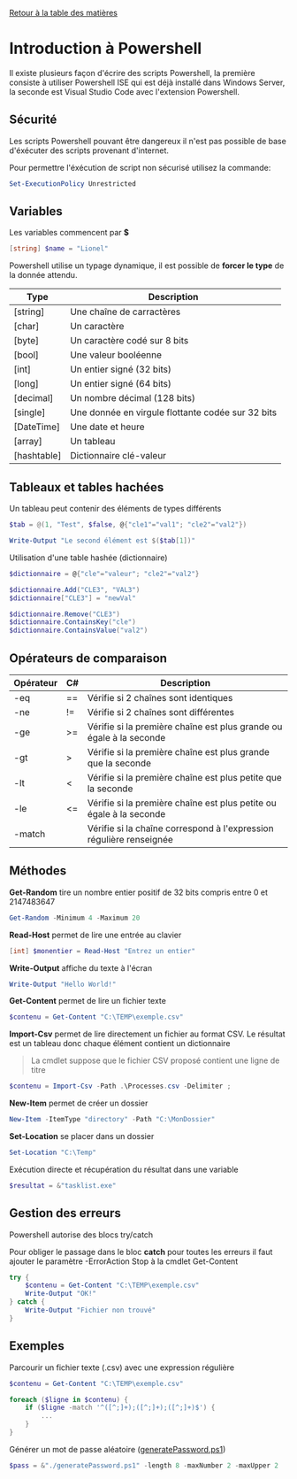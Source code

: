 [Retour à la table des matières](../README.md)

# Introduction à Powershell

Il existe plusieurs façon d'écrire des scripts Powershell, la première consiste à utiliser Powershell ISE qui est déjà installé dans Windows Server, la seconde est Visual Studio Code avec l'extension Powershell.

## Sécurité

Les scripts Powershell pouvant être dangereux il n'est pas possible de base d'éxécuter des scripts provenant d'internet.

Pour permettre l'éxécution de script non sécurisé utilisez la commande:

```powershell
Set-ExecutionPolicy Unrestricted
```

## Variables

Les variables commencent par **$**

```powershell
[string] $name = "Lionel"
```

Powershell utilise un typage dynamique, il est possible de **forcer le type** de la donnée attendu.

| Type        | Description                                       |
|-------------|---------------------------------------------------|
| [string]    | Une chaîne de carractères                         |
| [char]      | Un caractère                                      |
| [byte]      | Un caractère codé sur 8 bits                      |
| [bool]      | Une valeur booléenne                              |
| [int]       | Un entier signé (32 bits)                         |
| [long]      | Un entier signé (64 bits)                         |
| [decimal]   | Un nombre décimal (128 bits)                      |
| [single]    | Une donnée en virgule flottante codée sur 32 bits |
| [DateTime]  | Une date et heure                                 |
| [array]     | Un tableau                                        |
| [hashtable] | Dictionnaire clé-valeur                           |

## Tableaux et tables hachées

Un tableau peut contenir des éléments de types différents

```powershell
$tab = @(1, "Test", $false, @{"cle1"="val1"; "cle2"="val2"})

Write-Output "Le second élément est $($tab[1])"
```

Utilisation d'une table hashée (dictionnaire)

```powershell
$dictionnaire = @{"cle"="valeur"; "cle2"="val2"}

$dictionnaire.Add("CLE3", "VAL3")
$dictionnaire["CLE3"] = "newVal"

$dictionnaire.Remove("CLE3")
$dictionnaire.ContainsKey("cle")
$dictionnaire.ContainsValue("val2")
```

## Opérateurs de comparaison

| Opérateur | C# | Description                                                         |
|-----------|----|---------------------------------------------------------------------|
| -eq       | == | Vérifie si 2 chaînes sont identiques                                |
| -ne       | != | Vérifie si 2 chaînes sont différentes                               |
| -ge       | >= | Vérifie si la première chaîne est plus grande ou égale à la seconde |
| -gt       | >  | Vérifie si la première chaîne est plus grande que la seconde        |
| -lt       | <  | Vérifie si la première chaîne est plus petite que la seconde        |
| -le       | <= | Vérifie si la première chaîne est plus petite ou égale à la seconde |
| -match    |    | Vérifie si la chaîne correspond à l'expression régulière renseignée |

## Méthodes

**Get-Random** tire un nombre entier positif de 32 bits compris entre 0 et 2147483647

```powershell
Get-Random -Minimum 4 -Maximum 20
```

**Read-Host** permet de lire une entrée au clavier

```powershell
[int] $monentier = Read-Host "Entrez un entier"
```

**Write-Output** affiche du texte à l'écran

```powershell
Write-Output "Hello World!"
```

**Get-Content** permet de lire un fichier texte

```powershell
$contenu = Get-Content "C:\TEMP\exemple.csv"
```

**Import-Csv** permet de lire directement un fichier au format CSV. Le résultat est un tableau donc chaque élément contient un dictionnaire

> La cmdlet suppose que le fichier CSV proposé contient une ligne de titre

```powershell
$contenu = Import-Csv -Path .\Processes.csv -Delimiter ;
```

**New-Item** permet de créer un dossier

```powershell
New-Item -ItemType "directory" -Path "C:\MonDossier"
```

**Set-Location** se placer dans un dossier

```powershell
Set-Location "C:\Temp"
```

Exécution directe et récupération du résultat dans une variable

```powershell
$resultat = &"tasklist.exe"
```

## Gestion des erreurs

Powershell autorise des blocs try/catch

Pour obliger le passage dans le bloc **catch** pour toutes les erreurs il faut ajouter le paramètre -ErrorAction Stop à la cmdlet Get-Content

```powershell
try {
    $contenu = Get-Content "C:\TEMP\exemple.csv"
    Write-Output "OK!"
} catch {
    Write-Output "Fichier non trouvé"
}
```

## Exemples

Parcourir un fichier texte (.csv) avec une expression régulière

```powershell
$contenu = Get-Content "C:\TEMP\exemple.csv"

foreach ($ligne in $contenu) {
    if ($ligne -match '^([^;]+);([^;]+);([^;]+)$') {
        ...
    }
}
```

Générer un mot de passe aléatoire ([generatePassword.ps1](scripts/generatePassword.ps1))

```powershell
$pass = &"./generatePassword.ps1" -length 8 -maxNumber 2 -maxUpper 2
```